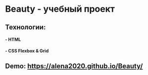 # Beauty - yчебный проект


## Технологии:
#### - HTML
#### - CSS Flexbox & Grid
 
## Demo: https://alena2020.github.io/Beauty/
